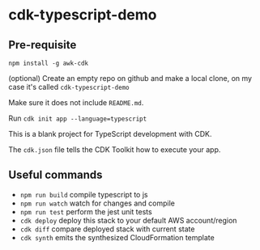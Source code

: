 # cdk-typescript-demo

## Pre-requisite

`npm install -g awk-cdk`

(optional) Create an empty repo on github and make a local clone, on my case it's called `cdk-typescript-demo`

Make sure it does not include `README.md`.

Run `cdk init app --language=typescript`












This is a blank project for TypeScript development with CDK.

The `cdk.json` file tells the CDK Toolkit how to execute your app.

## Useful commands

 * `npm run build`   compile typescript to js
 * `npm run watch`   watch for changes and compile
 * `npm run test`    perform the jest unit tests
 * `cdk deploy`      deploy this stack to your default AWS account/region
 * `cdk diff`        compare deployed stack with current state
 * `cdk synth`       emits the synthesized CloudFormation template
